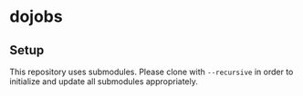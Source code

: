 # dojobs

## Setup
This repository uses submodules. Please clone with `--recursive` in order to
initialize and update all submodules appropriately.
